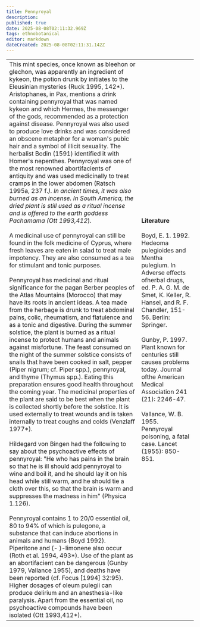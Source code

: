 ```yaml
---
title: Pennyroyal
description: 
published: true
date: 2025-08-08T02:11:32.969Z
tags: ethnobotanical
editor: markdown
dateCreated: 2025-08-08T02:11:31.142Z
---
```


| | |
|---|---|
| This mint species, once known as bleehon or glechon, was apparently an ingredient of kykeon, the potion drunk by initiates to the Eleusinian mysteries (Ruck 1995, 142*). Aristophanes, in Pax, mentions a drink containing pennyroyal that was named kykeon and which Hermes, the messenger of the gods, recommended as a protection against disease. Pennyroyal was also used to produce love drinks and was considered an obscene metaphor for a woman's pubic hair and a symbol of illicit sexuality. The herbalist Bodin (1591) identified it with Homer's nepenthes. Pennyroyal was one of the most renowned abortifacients of antiquity and was used medicinally to treat cramps in the lower abdomen (Ratsch 1995a, 237 f.*). In ancient times, it was also burned as an incense. In South America, the dried plant is still used as a ritual incense and is offered to the earth goddess Pachamama (Ott 1993,412*).<br><br>A medicinal use of pennyroyal can still be found in the folk medicine of Cyprus, where fresh leaves are eaten in salad to treat male impotency. They are also consumed as a tea for stimulant and tonic purposes.<br><br>Pennyroyal has medicinal and ritual significance for the pagan Berber peoples of the Atlas Mountains (Morocco) that may have its roots in ancient ideas. A tea made from the herbage is drunk to treat abdominal pains, colic, rheumatism, and flatulence and as a tonic and digestive. During the summer solstice, the plant is burned as a ritual incense to protect humans and animals against misfortune. The feast consumed on the night of the summer solstice consists of snails that have been cooked in salt, pepper (Piper nigrum; cf. Piper spp.), pennyroyal, and thyme (Thymus spp.). Eating this preparation ensures good health throughout the coming year. The medicinal properties of the plant are said to be best when the plant is collected shortly before the solstice. It is used externally to treat wounds and is taken internally to treat coughs and colds (Venzlaff 1977*).<br><br>Hildegard von Bingen had the following to say about the psychoactive effects of pennyroyal: "He who has pains in the brain so that he is ill should add pennyroyal to wine and boil it, and he should lay it on his head while still warm, and he should tie a cloth over this, so that the brain is warm and suppresses the madness in him" (Physica 1.126).<br><br>Pennyroyal contains 1 to 20/0 essential oil, 80 to 94% of which is pulegone, a substance that can induce abortions in animals and humans (Boyd 1992). Piperitone and (- )-limonene also occur (Roth et al. 1994, 493*). Use of the plant as an abortifacient can be dangerous (Gunby 1979, Vallance 1955), and deaths have been reported (cf. Focus [1994] 32:95). Higher dosages of oleum pulegii can produce delirium and an anesthesia-like paralysis. Apart from the essential oil, no psychoactive compounds have been isolated (Ott 1993,412*). | **Literature**<br><br>Boyd, E. 1. 1992. Hedeoma pulegioides and Mentha pulegium. In Adverse effects ofherbal drugs, ed. P. A. G. M. de Smet, K. Keller, R. Hansel, and R. F. Chandler, 151-56. Berlin: Springer.<br><br>Gunby, P. 1997. Plant known for centuries still causes problems today. Journal ofthe American Medical Association 241 (21): 2246-47.<br><br>Vallance, W. B. 1955. Pennyroyal poisoning, a fatal case. Lancet (1955): 850-851. |